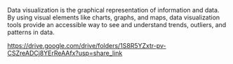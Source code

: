 Data visualization is the graphical representation of information and data. By using visual elements like charts, graphs, and maps, data visualization tools provide an 
accessible way to see and understand trends, outliers, and patterns in data.

https://drive.google.com/drive/folders/1S8R5YZxtr-pv-CSZreADCj8YErReAAfx?usp=share_link

